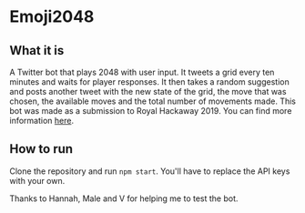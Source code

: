 # Emoji2048

## What it is
A Twitter bot that plays 2048 with user input. It tweets a grid every ten minutes and waits for player responses. It then takes a random suggestion and posts another tweet with the new state of the grid, the move that was chosen, the available moves and the total number of movements made.
This bot was made as a submission to Royal Hackaway 2019. You can find more information [here](https://devpost.com/software/emoji2048).

## How to run
Clone the repository and run `npm start`. You'll have to replace the API keys with your own.


Thanks to Hannah, Male and V for helping me to test the bot.





